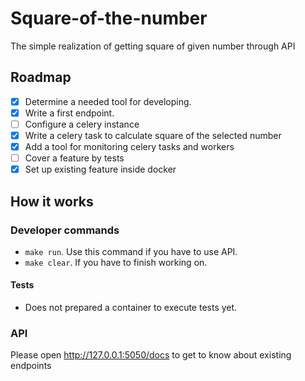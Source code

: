 # Square-of-the-number

The simple realization of getting square of given number through API

## Roadmap

- [x] Determine a needed tool for developing.
- [x] Write a first endpoint.
- [ ] Configure a celery instance
- [x] Write a celery task to calculate square of the selected number
- [x] Add a tool for monitoring celery tasks and workers
- [ ] Cover a feature by tests
- [x] Set up existing feature inside docker

## How it works

### Developer commands

- `make run`. Use this command if you have to use API.
- `make clear`. If you have to finish working on.

#### Tests

- Does not prepared a container to execute tests yet.

### API
Please open http://127.0.0.1:5050/docs to get to know about existing endpoints
